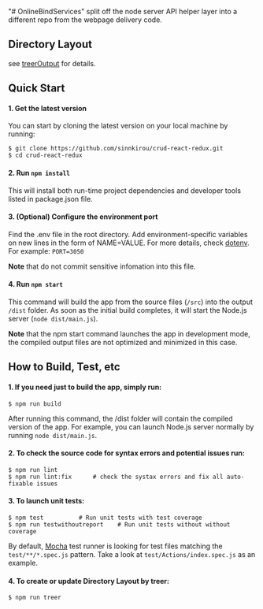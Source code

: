 "# OnlineBindServices" 
split off the node server API helper layer into a different repo from the webpage delivery code. 

## Directory Layout
see [treerOutput](https://github.com/sinnkirou/crud-react-redux/blob/master/treerOutput) for details.

## Quick Start
#### 1. Get the latest version
You can start by cloning the latest version on your local machine by running:

```shell
$ git clone https://github.com/sinnkirou/crud-react-redux.git
$ cd crud-react-redux
```

#### 2. Run `npm install`
This will install both run-time project dependencies and developer tools listed in package.json file.

#### 3. (Optional) Configure the environment port
Find the .env file in the root directory. Add environment-specific variables on new lines in the form of NAME=VALUE. For more details, check [dotenv](https://www.npmjs.com/package/dotenv). For example:
`PORT=3050`

**Note** that do not commit sensitive infomation into this file.

#### 4. Run `npm start`
This command will build the app from the source files (`/src`) into the output `/dist` folder. As soon as the initial build completes, it will start the Node.js server (`node dist/main.js`).

**Note** that the npm start command launches the app in development mode, the compiled output files are not optimized and minimized in this case.


## How to Build, Test, etc

#### 1. If you need just to build the app, simply run:
```shell
$ npm run build
```

After running this command, the /dist folder will contain the compiled version of the app. For example, you can launch Node.js server normally by running `node dist/main.js`.

#### 2. To check the source code for syntax errors and potential issues run:
```shell
$ npm run lint
$ npm run lint:fix      # check the systax errors and fix all auto-fixable issues
```

#### 3. To launch unit tests:
```shell
$ npm test          # Run unit tests with test coverage
$ npm run testwithoutreport    # Run unit tests without without coverage
```

By default, [Mocha](https://mochajs.org/) test runner is looking for test files matching the `test/**/*.spec.js` pattern. Take a look at `test/Actions/index.spec.js` as an example.

#### 4. To create or update Directory Layout by treer:
```shell
$ npm run treer
```
